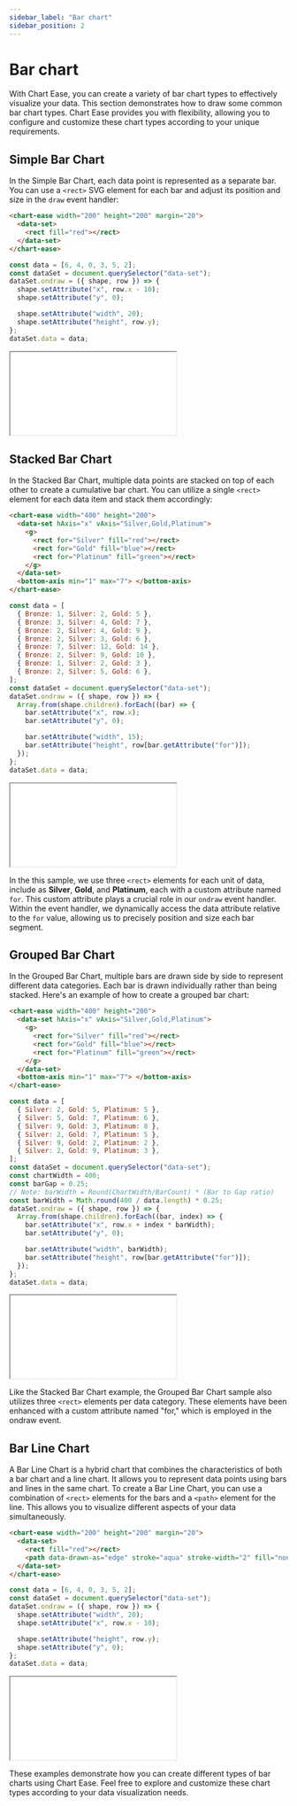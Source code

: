 ```yaml
---
sidebar_label: "Bar chart"
sidebar_position: 2
---
```


# Bar chart

With Chart Ease, you can create a variety of bar chart types to effectively visualize your data. This section demonstrates how to draw some common bar chart types. Chart Ease provides you with flexibility, allowing you to configure and customize these chart types according to your unique requirements.

## Simple Bar Chart

In the Simple Bar Chart, each data point is represented as a separate bar. You can use a `<rect>` SVG element for each bar and adjust its position and size in the `draw` event handler:

```html
<chart-ease width="200" height="200" margin="20">
  <data-set>
    <rect fill="red"></rect>
  </data-set>
</chart-ease>
```

```javascript
const data = [6, 4, 0, 3, 5, 2];
const dataSet = document.querySelector("data-set");
dataSet.ondraw = ({ shape, row }) => {
  shape.setAttribute("x", row.x - 10);
  shape.setAttribute("y", 0);

  shape.setAttribute("width", 20);
  shape.setAttribute("height", row.y);
};
dataSet.data = data;
```

<iframe src="/chart-ease/samples/chart-types/bar-chart.html" style={{ width: '250px', height: '250px' }}></iframe>

## Stacked Bar Chart

In the Stacked Bar Chart, multiple data points are stacked on top of each other to create a cumulative bar chart. You can utilize a single `<rect>` element for each data item and stack them accordingly:

```html
<chart-ease width="400" height="200">
  <data-set hAxis="x" vAxis="Silver,Gold,Platinum">
    <g>
      <rect for="Silver" fill="red"></rect>
      <rect for="Gold" fill="blue"></rect>
      <rect for="Platinum" fill="green"></rect>
    </g>
  </data-set>
  <bottom-axis min="1" max="7"> </bottom-axis>
</chart-ease>
```

```javascript
const data = [
  { Bronze: 1, Silver: 2, Gold: 5 },
  { Bronze: 3, Silver: 4, Gold: 7 },
  { Bronze: 2, Silver: 4, Gold: 9 },
  { Bronze: 2, Silver: 3, Gold: 6 },
  { Bronze: 7, Silver: 12, Gold: 14 },
  { Bronze: 2, Silver: 9, Gold: 10 },
  { Bronze: 1, Silver: 2, Gold: 3 },
  { Bronze: 2, Silver: 5, Gold: 6 },
];
const dataSet = document.querySelector("data-set");
dataSet.ondraw = ({ shape, row }) => {
  Array.from(shape.children).forEach((bar) => {
    bar.setAttribute("x", row.x);
    bar.setAttribute("y", 0);

    bar.setAttribute("width", 15);
    bar.setAttribute("height", row[bar.getAttribute("for")]);
  });
};
dataSet.data = data;
```

<iframe src="/chart-ease/samples/chart-types/stacked-bar-chart.html" style={{ width: '250px', height: '250px' }}></iframe>

In the this sample, we use three `<rect>` elements for each unit of data, include as **Silver**, **Gold**, and **Platinum**, each with a custom attribute named `for`. This custom attribute plays a crucial role in our `ondraw` event handler. Within the event handler, we dynamically access the data attribute relative to the `for` value, allowing us to precisely position and size each bar segment.

## Grouped Bar Chart

In the Grouped Bar Chart, multiple bars are drawn side by side to represent different data categories. Each bar is drawn individually rather than being stacked. Here's an example of how to create a grouped bar chart:

```html
<chart-ease width="400" height="200">
  <data-set hAxis="x" vAxis="Silver,Gold,Platinum">
    <g>
      <rect for="Silver" fill="red"></rect>
      <rect for="Gold" fill="blue"></rect>
      <rect for="Platinum" fill="green"></rect>
    </g>
  </data-set>
  <bottom-axis min="1" max="7"> </bottom-axis>
</chart-ease>
```

```javascript
const data = [
  { Silver: 2, Gold: 5, Platinum: 5 },
  { Silver: 5, Gold: 7, Platinum: 6 },
  { Silver: 9, Gold: 3, Platinum: 8 },
  { Silver: 2, Gold: 7, Platinum: 5 },
  { Silver: 9, Gold: 2, Platinum: 2 },
  { Silver: 2, Gold: 9, Platinum: 3 },
];
const dataSet = document.querySelector("data-set");
const chartWidth = 400;
const barGap = 0.25;
// Note: barWidth = Round(ChartWidth/BarCount) * (Bar to Gap ratio)
const barWidth = Math.round(400 / data.length) * 0.25;
dataSet.ondraw = ({ shape, row }) => {
  Array.from(shape.children).forEach((bar, index) => {
    bar.setAttribute("x", row.x + index * barWidth);
    bar.setAttribute("y", 0);

    bar.setAttribute("width", barWidth);
    bar.setAttribute("height", row[bar.getAttribute("for")]);
  });
};
dataSet.data = data;
```

<iframe src="/chart-ease/samples/chart-types/grouped-bar-chart.html" style={{ width: '500px', height: '250px' }}></iframe>

Like the Stacked Bar Chart example, the Grouped Bar Chart sample also utilizes three `<rect>` elements per data category. These elements have been enhanced with a custom attribute named "for," which is employed in the ondraw event.

## Bar Line Chart

A Bar Line Chart is a hybrid chart that combines the characteristics of both a bar chart and a line chart. It allows you to represent data points using bars and lines in the same chart. To create a Bar Line Chart, you can use a combination of `<rect>` elements for the bars and a `<path>` element for the line. This allows you to visualize different aspects of your data simultaneously.

```html
<chart-ease width="200" height="200" margin="20">
  <data-set>
    <rect fill="red"></rect>
    <path data-drawn-as="edge" stroke="aqua" stroke-width="2" fill="none"></path>
  </data-set>
</chart-ease>
```

```javascript
const data = [6, 4, 0, 3, 5, 2];
const dataSet = document.querySelector("data-set");
dataSet.ondraw = ({ shape, row }) => {
  shape.setAttribute("width", 20);
  shape.setAttribute("x", row.x - 10);

  shape.setAttribute("height", row.y);
  shape.setAttribute("y", 0);
};
dataSet.data = data;
```

<iframe src="/chart-ease/samples/chart-types/bar-line-chart.html" style={{ width: '250px', height: '250px' }}></iframe>

These examples demonstrate how you can create different types of bar charts using Chart Ease. Feel free to explore and customize these chart types according to your data visualization needs.
